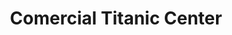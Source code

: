---
title: "Comercial Titanic Center"
url: /charallave/comercial-titanic-center/
shop: electrónica
---